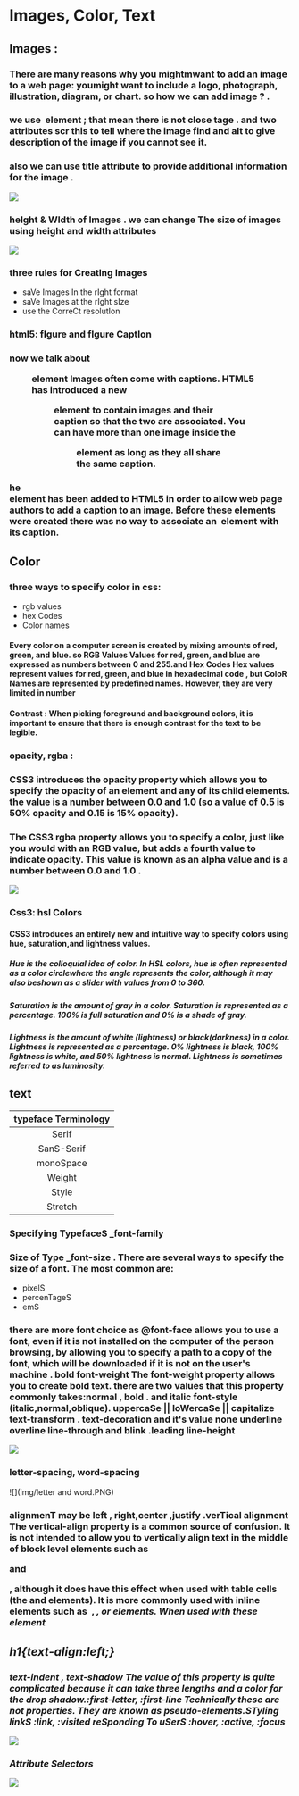 # Images, Color, Text
## Images :
### There are many reasons why you mightmwant to add an image to a web page: youmight want to include a logo, photograph, illustration, diagram, or chart. so how we can add image ? .
### we use <img> element ; that mean there is not close tage . and two attributes scr this to tell where the image find  and alt to give description of the image if you cannot see it.
### also we can use title attribute to provide additional information for the image .
![](img/img_tag.png)
### heIght & WIdth of Images . we can change The size of images using height and width attributes
![](img/hw.jfif)
### three rules for CreatIng Images
+ saVe Images In the rIght format
+ saVe Images at the rIght sIze
+ use the CorreCt resolutIon
### html5: fIgure and fIgure CaptIon
### now we talk about <figure> element  Images often come with captions. HTML5 has introduced a new <figure> element to contain images and their caption so that the two are associated. You can have more than one image inside the <figure> element as long as they all share the same caption.
### he <figcaption> element has been added to HTML5 in order to allow web page authors to add a caption to an image. Before these elements were created there was no way to associate an <img> element with its caption.
## Color 
###  three ways to specify color in css:
+ rgb values
+ hex Codes
+ Color names
#### Every color on a computer screen is created by mixing amounts of red, green, and blue. so RGB Values Values for red, green, and blue are expressed as numbers between 0 and 255.and Hex Codes Hex values represent values for red, green, and blue in hexadecimal code , but ColoR Names are represented by predefined names. However, they are very limited in number
#### Contrast : When picking foreground and background colors, it is important to ensure that there is enough contrast for the text to be legible.
### opacity, rgba :
### CSS3 introduces the opacity property which allows you to specify the opacity of an element and any of its child elements. the value is a number between 0.0 and 1.0 (so a value of 0.5 is 50% opacity and 0.15 is 15% opacity).
### The CSS3 rgba property allows you to specify a color, just like you would with an RGB value, but adds a fourth value to indicate opacity. This value is known as an alpha value and is a number between 0.0 and 1.0 .
![](img/Capture.PNG)
### Css3: hsl Colors
#### CSS3 introduces an entirely new and intuitive way to specify colors using hue, saturation,and lightness values.
##### Hue is the colloquial idea of color. In HSL colors, hue is often represented as a color circlewhere the angle represents the color, although it may also beshown as a slider with values from 0 to 360.
##### Saturation is the amount of gray in a color. Saturation is represented as a percentage. 100% is full saturation and 0% is a shade of gray.
##### Lightness is the amount of white (lightness) or black(darkness) in a color. Lightness is represented as a percentage. 0% lightness is black, 100% lightness is white, and 50% lightness is normal. Lightness is sometimes referred to as luminosity.
## text 

|typeface Terminology |                          
|:-------------------:|
|       Serif         |   
|    SanS-Serif       |
|      monoSpace      |
|       Weight        |
|     Style           |
|       Stretch       |

### Specifying TypefaceS _font-family
### Size of Type _font-size . There are several ways to specify the size of a font. The most common are:
* pixelS
* percenTageS
* emS
### there are more font choice as @font-face  allows you to use a font, even if it is not installed on the computer of the person browsing, by allowing you to specify a path to a copy of the font, which will be downloaded if it is not on the user's machine . bold font-weight The font-weight property allows you to create bold text. there are two values that this property commonly takes:normal , bold . and italic font-style (italic,normal,oblique). uppercaSe || loWercaSe || capitalize text-transform . text-decoration and it's value none underline overline line-through and blink .leading line-height
![](https://sierrasummit2005.org/wp-img/html/css-font-shorthand.jpg)
### letter-spacing, word-spacing
![](img/letter and word.PNG)
### alignmenT may be left , right,center ,justify .verTical alignment The vertical-align property is a common source of confusion. It is not intended to allow you to vertically align text in the middle of block level elements such as <p> and <div> , although it does have this effect when used with table cells (the <td> and <th> elements). It is more commonly used with inline elements such as <img> , <em> , or <strong> elements. When used with these element
## h1{text-align:left;}
### text-indent , text-shadow The value of this property is quite complicated because it can take three lengths and a color for the drop shadow.:first-letter, :first-line Technically these are not properties. They are known as pseudo-elements.STyling linkS :link, :visited reSponding To uSerS :hover, :active, :focus
![](img/stylinglist.PNG)
### Attribute Selectors
![](img/selectorattribuite.PNG)

